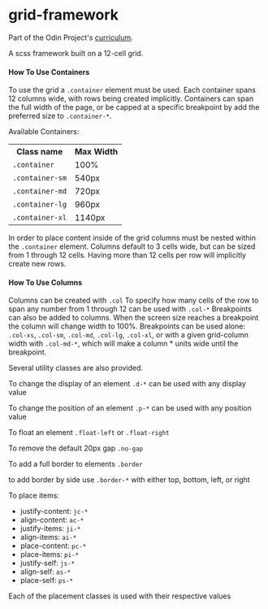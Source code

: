 # grid-framework

Part of the Odin Project's [curriculum](https://www.theodinproject.com/courses/html-and-css/lessons/design-your-own-grid-based-framework). 

A scss framework built on a 12-cell grid.

<h4>How To Use Containers</h4>

To use the grid a <code>.container</code> element must be used. Each container spans 12 columns wide, with rows being created implicitly.
Containers can span the full width of the page, or be capped at a specific breakpoint by add the preferred size to <code>.container-*</code>.

Available Containers:
<table>
  <tr>
    <th>Class name</th>
    <th>Max Width</th>
  </tr>
  <tr>
    <td>
      <code>.container</code>
    </td>
    <td>
      100%
    </td>
  </tr>
  <tr>
    <td>
      <code>.container-sm</code>
    </td>
    <td>
      540px
    </td>  
  </tr>
   <tr>
    <td>
      <code>.container-md</code>
    </td>
    <td>
      720px
    </td>  
  </tr>
   <tr>
    <td>
      <code>.container-lg</code>
    </td>
    <td>
      960px
    </td>  
  </tr>
  <tr>
    <td>
      <code>.container-xl</code>
    </td>
    <td>
      1140px
    </td>  
  </tr>
</table>  

In order to place content inside of the grid columns must be nested within the <code>.container</code> element.
Columns default to 3 cells wide, but can be sized from 1 through 12 cells. Having more than 12 cells per row will implicitly create
new rows.

<h4>How To Use Columns</h4>

Columns can be created with <code>.col</code>
To specify how many cells of the row to span any number from 1 through 12 can be used with <code>.col-*</code>
Breakpoints can also be added to columns. When the screen size reaches a breakpoint the column will change width to 100%.
Breakpoints can be used alone: <code>.col-xs</code>, <code>.col-sm</code>, <code>.col-md</code>, <code>.col-lg</code>, <code>.col-xl</code>,
or with a given grid-column width with <code>.col-md-\*</code>, which will make a column * units wide until the breakpoint.


Several utility classes are also provided.

To change the display of an element <code>.d-*</code> can be used with any display value

To change the position of an element <code>.p-*</code> can be used with any position value

To float an element <code>.float-left</code> or <code>.float-right</code>

To remove the default 20px gap <code>.no-gap</code>

To add a full border to elements <code>.border</code>

to add border by side use <code>.border-*</code> with either top, bottom, left, or right

To place items:
  <ul>
    <li>justify-content: <code>jc-*</code></li>
    <li>align-content: <code>ac-*</code></li>
    <li>justify-items: <code>ji-*</code></li>
    <li>align-items: <code>ai-*</code></li>
    <li>place-content: <code>pc-*</code></li>
    <li>place-items: <code>pi-*</code></li>
    <li>justify-self: <code>js-*</code></li>
    <li>align-self: <code>as-*</code></li>
    <li>place-self: <code>ps-*</code></li>
  </ul>

Each of the placement classes is used with their respective values
